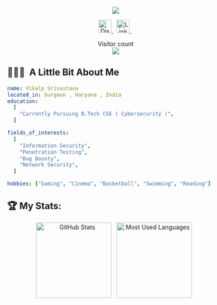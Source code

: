 
<!--
**KnightHoodVK/KnightHoodVK** is a ✨ _special_ ✨ repository because its `README.md` (this file) appears on your GitHub profile.

Here are some ideas to get you started:

- 🔭 I’m currently working on ...
- 🌱 I’m currently learning ...
- 👯 I’m looking to collaborate on ...
- 🤔 I’m looking for help with ...
- 💬 Ask me about ...
- 📫 How to reach me: ...
- 😄 Pronouns: ...
- ⚡ Fun fact: ...
-->

<p align="center">
  <img src="https://capsule-render.vercel.app/api?text=Hello%20There!👋&animation=fadeIn&type=waving&color=gradient&height=100"/>
</p>

<p align="center">
  <a target="_blank"href="https://www.discord.com/users/743485136280223754"/>
    <img alt="Discord" src="https://img.shields.io/static/v1?message=Discord&logo=discord&label=&color=7289DA&logoColor=white&labelColor=&style=for-the-badge" height="30" />
  </a>&nbsp;
  <a target="_blank"href="https://www.linkedin.com/in/vikalp-srivastava"/>
    <img alt="LinkedIn" src="https://img.shields.io/badge/linkedin-%230077B5.svg?style=for-the-badge&logo=linkedin&logoColor=white" height="30" />
  </a>&nbsp;
</p>

<p align="center"> 
  Visitor count<br>
  <img src="https://profile-counter.glitch.me/KnightHoodVK/count.svg" />
</p>

<h2> 👨🏻‍💻 &nbsp;A Little Bit About Me</h2>

```yaml
name: Vikalp Srivastava
located_in: Gurgaon , Haryana , India
education:
  [
    "Currently Pursuing B.Tech CSE ( Cybersecurity )",
  ]

fields_of_interests:
  [
    "Information Security",
    "Penetration Testing",
    "Bug Bounty",
    "Network Security",
  ]

hobbies: ["Gaming", "Cinema", "Basketball", "Swimming", "Reading"]
```

## 🏆 My Stats:

<p align="center">
    <img height=175 alt="GitHub Stats" src="https://github-readme-stats.vercel.app/api?username=KnightHoodVK&show_icons=true&count_private=true&theme=tokyonight" />&nbsp;&nbsp;
    <img height=175 alt="Most Used Languages" src="https://github-readme-stats.vercel.app/api/top-langs/?username=KnightHoodVK&layout=compact&theme=tokyonight" />&nbsp;&nbsp;
</p>
